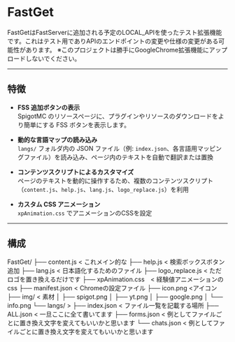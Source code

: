 # FastGet

FastGetはFastServerに追加される予定のLOCAL_APIを使ったテスト拡張機能です。これはテスト用でありAPIのエンドポイントの変更や仕様の変更がある可能性があります。
※このプロジェクトは勝手にGoogleChrome拡張機能にアップロードしないでください。

---

## 特徴

- **FSS 追加ボタンの表示**  
  SpigotMC のリソースページに、プラグインやリソースのダウンロードをより簡単にする FSS ボタンを表示します。

- **動的な言語マップの読み込み**  
  `langs/` フォルダ内の JSON ファイル（例: `index.json`、各言語用マッピングファイル）を読み込み、ページ内のテキストを自動で翻訳または置換

- **コンテンツスクリプトによるカスタマイズ**  
  ページのテキストを動的に操作するため、複数のコンテンツスクリプト（`content.js`、`help.js`、`lang.js`、`logo_replace.js`）を利用

- **カスタム CSS アニメーション**  
  `xpAnimation.css` でアニメーションのCSSを設定

---

## 構成

   FastGet/
├── content.js < これメイン的な
├── help.js < 検索ボックスボタン追加
├── lang.js < 日本語化するためのファイル
├── logo_replace.js < ただロゴを置き換えるだけです
├── xpAnimation.css　< 経験値アニメーションのcss
├── manifest.json < Chromeの設定ファイル
├── icon.png <アイコン
├── img/ < 素材
│   ├── spigot.png
│   ├── yt.png
│   ├── google.png
│   └── info.png
└── langs/ >
    ├── index.json < ファイル一覧を記載する場所
    ├── ALL.json < 一旦ここに全て書いてます
    ├── forms.json < 例としてファイルごとに置き換え文字を変えてもいいかと思います
    └── chats.json < 例としてファイルごとに置き換え文字を変えてもいいかと思います

